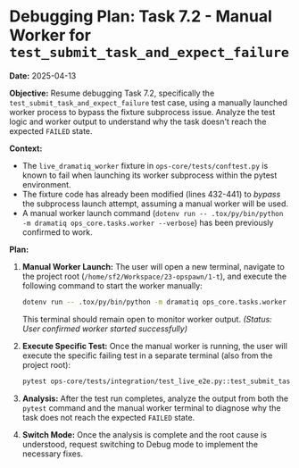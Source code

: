# Debugging Plan: Task 7.2 - Manual Worker for `test_submit_task_and_expect_failure`

**Date:** 2025-04-13

**Objective:** Resume debugging Task 7.2, specifically the `test_submit_task_and_expect_failure` test case, using a manually launched worker process to bypass the fixture subprocess issue. Analyze the test logic and worker output to understand why the task doesn't reach the expected `FAILED` state.

**Context:**
*   The `live_dramatiq_worker` fixture in `ops-core/tests/conftest.py` is known to fail when launching its worker subprocess within the pytest environment.
*   The fixture code has already been modified (lines 432-441) to *bypass* the subprocess launch attempt, assuming a manual worker will be used.
*   A manual worker launch command (`dotenv run -- .tox/py/bin/python -m dramatiq ops_core.tasks.worker --verbose`) has been previously confirmed to work.

**Plan:**

1.  **Manual Worker Launch:** The user will open a new terminal, navigate to the project root (`/home/sf2/Workspace/23-opspawn/1-t`), and execute the following command to start the worker manually:
    ```bash
    dotenv run -- .tox/py/bin/python -m dramatiq ops_core.tasks.worker --verbose
    ```
    This terminal should remain open to monitor worker output. *(Status: User confirmed worker started successfully)*

2.  **Execute Specific Test:** Once the manual worker is running, the user will execute the specific failing test in a separate terminal (also from the project root):
    ```bash
    pytest ops-core/tests/integration/test_live_e2e.py::test_submit_task_and_expect_failure -m live -s -v
    ```

3.  **Analysis:** After the test run completes, analyze the output from both the `pytest` command and the manual worker terminal to diagnose why the task does not reach the expected `FAILED` state.

4.  **Switch Mode:** Once the analysis is complete and the root cause is understood, request switching to Debug mode to implement the necessary fixes.